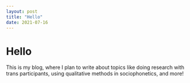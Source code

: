 ```yaml
---
layout: post
title: "Hello"
date: 2021-07-16
---
```


<h1>Hello</h1>

This is my blog, where I plan to write about topics like doing research with trans participants, using qualitative methods in sociophonetics, and more!
